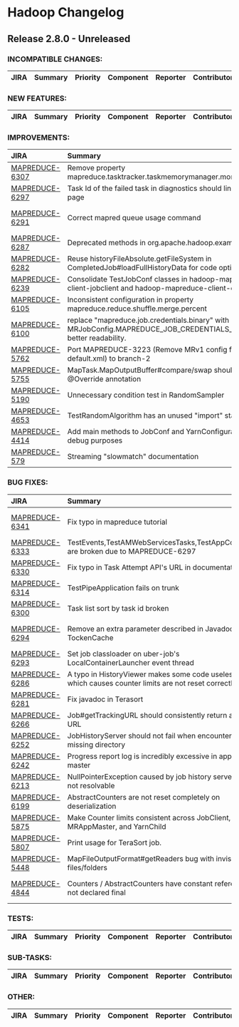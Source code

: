 
<!---
# Licensed to the Apache Software Foundation (ASF) under one
# or more contributor license agreements.  See the NOTICE file
# distributed with this work for additional information
# regarding copyright ownership.  The ASF licenses this file
# to you under the Apache License, Version 2.0 (the
# "License"); you may not use this file except in compliance
# with the License.  You may obtain a copy of the License at
#
#     http://www.apache.org/licenses/LICENSE-2.0
#
# Unless required by applicable law or agreed to in writing, software
# distributed under the License is distributed on an "AS IS" BASIS,
# WITHOUT WARRANTIES OR CONDITIONS OF ANY KIND, either express or implied.
# See the License for the specific language governing permissions and
# limitations under the License.
-->
# Hadoop Changelog

## Release 2.8.0 - Unreleased

### INCOMPATIBLE CHANGES:

| JIRA | Summary | Priority | Component | Reporter | Contributor |
|:---- |:---- | :--- |:---- |:---- |:---- |


### NEW FEATURES:

| JIRA | Summary | Priority | Component | Reporter | Contributor |
|:---- |:---- | :--- |:---- |:---- |:---- |


### IMPROVEMENTS:

| JIRA | Summary | Priority | Component | Reporter | Contributor |
|:---- |:---- | :--- |:---- |:---- |:---- |
| [MAPREDUCE-6307](https://issues.apache.org/jira/browse/MAPREDUCE-6307) | Remove property mapreduce.tasktracker.taskmemorymanager.monitoringinterval |  Minor | . | Akira AJISAKA | J.Andreina |
| [MAPREDUCE-6297](https://issues.apache.org/jira/browse/MAPREDUCE-6297) | Task Id of the failed task in diagnostics should link to the task page |  Minor | jobhistoryserver | Siqi Li | Siqi Li |
| [MAPREDUCE-6291](https://issues.apache.org/jira/browse/MAPREDUCE-6291) | Correct mapred queue usage command |  Minor | client | Brahma Reddy Battula | Brahma Reddy Battula |
| [MAPREDUCE-6287](https://issues.apache.org/jira/browse/MAPREDUCE-6287) | Deprecated methods in org.apache.hadoop.examples.Sort |  Minor | examples | Chao Zhang | Chao Zhang |
| [MAPREDUCE-6282](https://issues.apache.org/jira/browse/MAPREDUCE-6282) | Reuse historyFileAbsolute.getFileSystem in CompletedJob#loadFullHistoryData for code optimization. |  Trivial | jobhistoryserver | zhihai xu | zhihai xu |
| [MAPREDUCE-6239](https://issues.apache.org/jira/browse/MAPREDUCE-6239) | Consolidate TestJobConf classes in hadoop-mapreduce-client-jobclient and hadoop-mapreduce-client-core |  Minor | client | Varun Saxena | Varun Saxena |
| [MAPREDUCE-6105](https://issues.apache.org/jira/browse/MAPREDUCE-6105) | Inconsistent configuration in property mapreduce.reduce.shuffle.merge.percent |  Trivial | . | Dongwook Kwon | Ray Chiang |
| [MAPREDUCE-6100](https://issues.apache.org/jira/browse/MAPREDUCE-6100) | replace "mapreduce.job.credentials.binary" with MRJobConfig.MAPREDUCE\_JOB\_CREDENTIALS\_BINARY for better readability. |  Trivial | mrv2 | zhihai xu | zhihai xu |
| [MAPREDUCE-5762](https://issues.apache.org/jira/browse/MAPREDUCE-5762) | Port MAPREDUCE-3223 (Remove MRv1 config from mapred-default.xml) to branch-2 |  Minor | documentation | Akira AJISAKA | Akira AJISAKA |
| [MAPREDUCE-5755](https://issues.apache.org/jira/browse/MAPREDUCE-5755) | MapTask.MapOutputBuffer#compare/swap should have @Override annotation |  Trivial | . | Tsuyoshi Ozawa | Tsuyoshi Ozawa |
| [MAPREDUCE-5190](https://issues.apache.org/jira/browse/MAPREDUCE-5190) | Unnecessary condition test in RandomSampler |  Minor | mrv2 | Jingguo Yao | Jingguo Yao |
| [MAPREDUCE-4653](https://issues.apache.org/jira/browse/MAPREDUCE-4653) | TestRandomAlgorithm has an unused "import" statement |  Trivial | contrib/gridmix | Amir Sanjar | Amir Sanjar |
| [MAPREDUCE-4414](https://issues.apache.org/jira/browse/MAPREDUCE-4414) | Add main methods to JobConf and YarnConfiguration, for debug purposes |  Major | client | Harsh J | Plamen Jeliazkov |
| [MAPREDUCE-579](https://issues.apache.org/jira/browse/MAPREDUCE-579) | Streaming "slowmatch" documentation |  Trivial | contrib/streaming | Bo Adler | Harsh J |


### BUG FIXES:

| JIRA | Summary | Priority | Component | Reporter | Contributor |
|:---- |:---- | :--- |:---- |:---- |:---- |
| [MAPREDUCE-6341](https://issues.apache.org/jira/browse/MAPREDUCE-6341) | Fix typo in mapreduce tutorial |  Trivial | . | John Michael Luy | John Michael Luy |
| [MAPREDUCE-6333](https://issues.apache.org/jira/browse/MAPREDUCE-6333) | TestEvents,TestAMWebServicesTasks,TestAppController are broken due to MAPREDUCE-6297 |  Major | . | Siqi Li | Siqi Li |
| [MAPREDUCE-6330](https://issues.apache.org/jira/browse/MAPREDUCE-6330) | Fix typo in Task Attempt API's URL in documentations |  Minor | documentation | Ryu Kobayashi | Ryu Kobayashi |
| [MAPREDUCE-6314](https://issues.apache.org/jira/browse/MAPREDUCE-6314) | TestPipeApplication fails on trunk |  Major | test | Varun Vasudev | Varun Vasudev |
| [MAPREDUCE-6300](https://issues.apache.org/jira/browse/MAPREDUCE-6300) | Task list sort by task id broken |  Minor | . | Siqi Li | Siqi Li |
| [MAPREDUCE-6294](https://issues.apache.org/jira/browse/MAPREDUCE-6294) | Remove an extra parameter described in Javadoc of TockenCache |  Trivial | . | Chen He | Brahma Reddy Battula |
| [MAPREDUCE-6293](https://issues.apache.org/jira/browse/MAPREDUCE-6293) | Set job classloader on uber-job's LocalContainerLauncher event thread |  Major | mr-am | Sangjin Lee | Sangjin Lee |
| [MAPREDUCE-6286](https://issues.apache.org/jira/browse/MAPREDUCE-6286) | A typo in HistoryViewer makes some code useless, which causes counter limits are not reset correctly. |  Major | client | zhihai xu | zhihai xu |
| [MAPREDUCE-6281](https://issues.apache.org/jira/browse/MAPREDUCE-6281) | Fix javadoc in Terasort |  Trivial | . | Albert Chu | Albert Chu |
| [MAPREDUCE-6266](https://issues.apache.org/jira/browse/MAPREDUCE-6266) | Job#getTrackingURL should consistently return a proper URL |  Minor | . | Ray Chiang | Ray Chiang |
| [MAPREDUCE-6252](https://issues.apache.org/jira/browse/MAPREDUCE-6252) | JobHistoryServer should not fail when encountering a missing directory |  Major | jobhistoryserver | Craig Welch | Craig Welch |
| [MAPREDUCE-6242](https://issues.apache.org/jira/browse/MAPREDUCE-6242) | Progress report log is incredibly excessive in application master |  Major | applicationmaster | Jian Fang | Varun Saxena |
| [MAPREDUCE-6213](https://issues.apache.org/jira/browse/MAPREDUCE-6213) | NullPointerException caused by job history server addr not resolvable |  Minor | applicationmaster | Peng Zhang | Peng Zhang |
| [MAPREDUCE-6199](https://issues.apache.org/jira/browse/MAPREDUCE-6199) | AbstractCounters are not reset completely on deserialization |  Major | . | Anubhav Dhoot | Anubhav Dhoot |
| [MAPREDUCE-5875](https://issues.apache.org/jira/browse/MAPREDUCE-5875) | Make Counter limits consistent across JobClient, MRAppMaster, and YarnChild |  Major | applicationmaster, client, task | Gera Shegalov | Gera Shegalov |
| [MAPREDUCE-5807](https://issues.apache.org/jira/browse/MAPREDUCE-5807) | Print usage for TeraSort job. |  Trivial | examples | Rohith | Rohith |
| [MAPREDUCE-5448](https://issues.apache.org/jira/browse/MAPREDUCE-5448) | MapFileOutputFormat#getReaders bug with invisible files/folders |  Minor | mrv2 | Maysam Yabandeh | Maysam Yabandeh |
| [MAPREDUCE-4844](https://issues.apache.org/jira/browse/MAPREDUCE-4844) | Counters / AbstractCounters have constant references not declared final |  Major | . | Gera Shegalov | Brahma Reddy Battula |


### TESTS:

| JIRA | Summary | Priority | Component | Reporter | Contributor |
|:---- |:---- | :--- |:---- |:---- |:---- |


### SUB-TASKS:

| JIRA | Summary | Priority | Component | Reporter | Contributor |
|:---- |:---- | :--- |:---- |:---- |:---- |


### OTHER:

| JIRA | Summary | Priority | Component | Reporter | Contributor |
|:---- |:---- | :--- |:---- |:---- |:---- |


